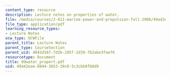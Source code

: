 ```yaml
---
content_type: resource
description: Lecture notes on properties of water.
file: /media/courses/2-611-marine-power-and-propulsion-fall-2006/49a42eae8844365339c05c3cbb9fb0d9_09water_propert.pdf
file_type: application/pdf
learning_resource_types:
- Lecture Notes
ocw_type: OCWFile
parent_title: Lecture Notes
parent_type: CourseSection
parent_uid: 4842d167-7d2b-2d5f-2d39-7b2abe3faef6
resourcetype: Document
title: 09water_propert.pdf
uid: 49a42eae-8844-3653-39c0-5c3cbb9fb0d9
---
```

